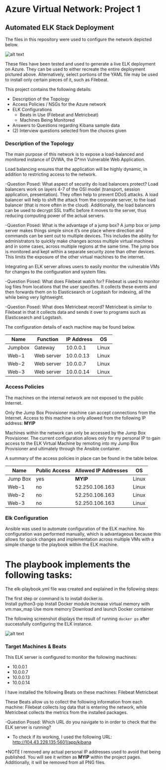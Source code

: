 # Azure Virtual Network: Project 1

## Automated ELK Stack Deployment

The files in this repository were used to configure the network depicted below.  

![alt text](https://github.com/sshsjames/Project-1/blob/main/Images/WK-12-network.png)

These files have been tested and used to generate a live ELK deployment on Azure. They can be used to either recreate the entire deployment pictured above. Alternatively, select portions of the YAML file may be used to install only certain pieces of it, such as Filebeat.


This project contains the following details:
- Description of the Topology
- Access Policies / NSGs for the Azure network
- ELK Configurations
  - Beats in Use (Filebeat and Metricbeat)
  - Machines Being Monitored
- Answers to Questions regarding Kibana sample data
- (2) Interview questions selected from the choices given


### Description of the Topology

The main purpose of this network is to expose a load-balanced and monitored instance of DVWA, the D*mn Vulnerable Web Application.

Load balancing ensures that the application will be highly dynamic, in addition to restricting access to the network.

-Question Posed: What aspect of security do load balancers protect? 
Load balancers work on layers 4-7 of the OSI model (transport, session application, presentation).  They often help to prevent DDoS attacks.  A load balancer will help to shift the attack from the corporate server, to the load balancer (that is more often in the cloud).  Additionally, the load balancers can be used to decrypt SSL traffic before it moves to the server, thus reducing computing power of the actual servers.  


-Question Posed: What is the advantage of a jump box?
A jump box or jump server makes things simple since it’s one place where direction and commands can be sent out to multiple devices.  This includes the ability for administrators to quickly make changes across multiple virtual machines and in some cases, across multiple regions at the same time.  The jump box is monitored and kept within a separate security zone than other devices.  This limits the exposure of the other virtual machines to the internet.


Integrating an ELK server allows users to easily monitor the vulnerable VMs for changes to the configuration and system files.

-Question Posed: What does Filebeat watch for?
Filebeat is used to monitor log files from locations that the user specifies.  It collects these events and then forwards them on to Elasticsearch or Logstash for indexing, all the while being very lightweight.  


-Question Posed: What does Metricbeat record?
Metricbeat is similar to Filebeat in that it collects data and sends it over to programs such as Elasticsearch and Logstash.

The configuration details of each machine may be found below.

| Name    | Function   | IP Address | OS    |
|---------|------------|------------|-------|
| Jumpbox | Gateway    | 10.0.0.1   | Linux |
| Web-1   | Web server | 10.0.0.13  | Linux |
| Web-2   | Web server | 10.0.0.7   | Linux |
| Web-3   | Web server | 10.0.0.14  | Linux |


### Access Policies

The machines on the internal network are not exposed to the public Internet. 

Only the Jump Box Provisioner machine can accept connections from the Internet. Access to this machine is only allowed from the following IP address:
 **MYIP**

Machines within the network can only be accessed by the Jump Box Provisioner.  The current configuration allows only for my personal IP to gain access to the ELK Virtual Machine by remoting into my Jump Box Provisioner and ultimately through the Ansible container.

A summary of the access policies in place can be found in the table below.


| Name     | Public Access | Allowed IP Addresses | OS    |
|----------|---------------|----------------------|-------|
| Jump Box | yes           | **MYIP**             | Linux |
| Web-1    | no            |  52.250.106.163      | Linux |
| Web-2    | no            |  52.250.106.163      | Linux |
| Web-3    | no            |  52.250.106.163      | Linux |


### Elk Configuration

Ansible was used to automate configuration of the ELK machine. No configuration was performed manually, which is advantageous because this allows for quick changes and implementation across multiple VMs with a simple change to the playbook within the ELK machine.  

# The playbook implements the following tasks:

The elk-playbook.yml file was created and explained in the following steps:

The first step or command is to install docker.io.  
Install python3-pip
Install Docker module
Increase virtual memory with vm.max_map
Use more memory
Download and launch Docker container

The following screenshot displays the result of running `docker ps` after successfully configuring the ELK instance.

![alt text](https://github.com/sshsjames/Project-1/blob/main/Images/DockerPS.png) 

### Target Machines & Beats
This ELK server is configured to monitor the following machines:
- 10.0.0.1
- 10.0.0.7
- 10.0.0.13
- 10.0.0.14

I have installed the following Beats on these machines:
Filebeat
Metricbeat

These Beats allow us to collect the following information from each machine:
Filebeat collects log data that is entering the network, while Metricbeat collects the metrics from the installed packages.


-Question Posed: Which URL do you navigate to in order to check that the ELK server is running?

- To check if its working, I used the following URL: http://104.43.228.135:5601/app/kibana


*NOTE I removed any actual personal IP addresses used to avoid that being published.  You will see it written as **MYIP** within the project pages.  
Additionally, it will be removed from all PNG files.  
